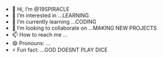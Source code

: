 - 👋 Hi, I’m @19SPIRACLE
- 👀 I’m interested in ...LEARNING 
- 🌱 I’m currently learning ...CODING
- 💞️ I’m looking to collaborate on ...MAKING NEW PROJECTS 
- 📫 How to reach me ...
- 😄 Pronouns: ...
- ⚡ Fun fact: ...GOD DOESNT PLAY DICE

<!---
19SPIRACLE/19SPIRACLE is a ✨ special ✨ repository because its `README.md` (this file) appears on your GitHub profile.
You can click the Preview link to take a look at your changes.
--->
